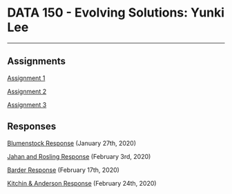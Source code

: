 # DATA 150 - Evolving Solutions: Yunki Lee
---
## Assignments
[Assignment 1](https://yunkichristian.github.io/work/Assignment%201)

[Assignment 2](https://yunkichristian.github.io/work/Assignment%202)

[Assignment 3](https://yunkichristian.github.io/work/Assignment%203)

## Responses
[Blumenstock Response](https://yunkichristian.github.io/work/blumenstock) (January 27th, 2020)

[Jahan and Rosling Response](https://yunkichristian.github.io/work/Jahan%20and%20Rosling%20Response) (February 3rd, 2020)

[Barder Response](https://yunkichristian.github.io/work/Barder%20Response) (February 17th, 2020)

[Kitchin & Anderson Response](https://yunkichristian.github.io/work/Kitchin%20%26%20Anderson%20Response) (February 24th, 2020)
